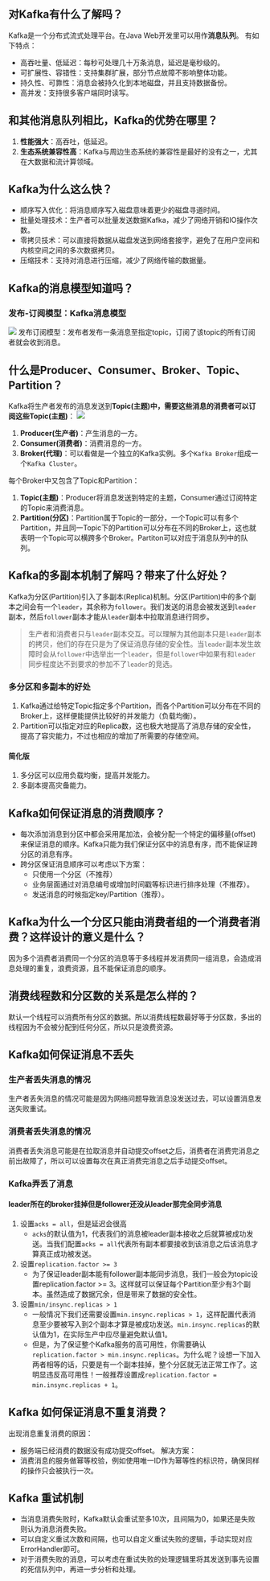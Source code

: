 ## 对Kafka有什么了解吗？
Kafka是一个分布式流式处理平台。在Java Web开发里可以用作**消息队列**。
有如下特点：
- 高吞吐量、低延迟：每秒可处理几十万条消息，延迟是毫秒级的。
- 可扩展性、容错性：支持集群扩展，部分节点故障不影响整体功能。
- 持久性、可靠性：消息会被持久化到本地磁盘，并且支持数据备份。
- 高并发：支持很多客户端同时读写。
## 和其他消息队列相比，Kafka的优势在哪里？
1. **性能强大**：高吞吐，低延迟。
2. **生态系统兼容性高**：Kafka与周边生态系统的兼容性是最好的没有之一，尤其在大数据和流计算领域。
## Kafka为什么这么快？
- 顺序写入优化：将消息顺序写入磁盘意味着更少的磁盘寻道时间。
- 批量处理技术：生产者可以批量发送数据Kafka，减少了网络开销和IO操作次数。
- 零拷贝技术：可以直接将数据从磁盘发送到网络套接字，避免了在用户空间和内核空间之间的多次数据拷贝。
- 压缩技术：支持对消息进行压缩，减少了网络传输的数据量。
## Kafka的消息模型知道吗？
### 发布-订阅模型：Kafka消息模型
![](_v_images/20210225160142920_1753.png)
发布订阅模型：发布者发布一条消息至指定topic，订阅了该topic的所有订阅者就会收到消息。
## 什么是Producer、Consumer、Broker、Topic、Partition？
Kafka将生产者发布的消息发送到**Topic(主题)**中，需要这些消息的消费者可以订阅这些**Topic(主题)**：
![](_v_images/20210225160823705_21052.png)

1. **Producer(生产者)**：产生消息的一方。
2. **Consumer(消费者)**：消费消息的一方。
3. **Broker(代理)**：可以看做是一个独立的Kafka实例。多个`Kafka Broker`组成一个`Kafka Cluster`。

每个Broker中又包含了Topic和Partition：

1. **Topic(主题)**：Producer将消息发送到特定的主题，Consumer通过订阅特定的Topic来消费消息。
2. **Partition(分区)**：Partition属于Topic的一部分，一个Topic可以有多个Partition，并且同一Topic下的Partition可以分布在不同的Broker上，这也就表明一个Topic可以横跨多个Broker。Partiton可以对应于消息队列中的队列。
## Kafka的多副本机制了解吗？带来了什么好处？
Kafka为分区(Partition)引入了多副本(Replica)机制。分区(Partition)中的多个副本之间会有一个`leader`，其余称为`follower`。我们发送的消息会被发送到`leader`副本，然后`follower`副本才能从`leader`副本中拉取消息进行同步。

> 生产者和消费者只与`leader`副本交互。可以理解为其他副本只是`leader`副本的拷贝，他们的存在只是为了保证消息存储的安全性。当`leader`副本发生故障时会从`follower`中选举出一个`leader`，但是`follower`中如果有和`leader`同步程度达不到要求的参加不了`leader`的竞选。

### 多分区和多副本的好处
1. Kafka通过给特定Topic指定多个Partition，而各个Partition可以分布在不同的Broker上，这样便能提供比较好的并发能力（负载均衡）。
2. Partition可以指定对应的Replica数，这也极大地提高了消息存储的安全性，提高了容灾能力，不过也相应的增加了所需要的存储空间。
#### 简化版
1. 多分区可以应用负载均衡，提高并发能力。
2. 多副本提高灾备能力。
## Kafka如何保证消息的消费顺序？
- 每次添加消息到分区中都会采用尾加法，会被分配一个特定的偏移量(offset)来保证消息的顺序。Kafka只能为我们保证分区中的消息有序，而不能保证跨分区的消息有序。
- 跨分区保证消息顺序可以考虑以下方案：
	- 只使用一个分区（不推荐）
	- 业务层面通过对消息编号或增加时间戳等标识进行排序处理（不推荐）。
	- 发送消息的时候指定key/Partition（推荐）。
## Kafka为什么一个分区只能由消费者组的一个消费者消费？这样设计的意义是什么？
因为多个消费者消费同一个分区的消息等于多线程并发消费同一组消息，会造成消息处理的重复，浪费资源，且不能保证消息的顺序。
## 消费线程数和分区数的关系是怎么样的？
默认一个线程可以消费所有分区的数据。所以消费线程数最好等于分区数，多出的线程因为不会被分配到任何分区，所以只是浪费资源。
## Kafka如何保证消息不丢失
### 生产者丢失消息的情况
生产者丢失消息的情况可能是因为网络问题导致消息没发送过去，可以设置消息发送失败重试。
### 消费者丢失消息的情况
消费者丢失消息可能是在拉取消息并自动提交offset之后，消费者在消费完消息之前出故障了，所以可以设置每次在真正消费完消息之后手动提交offset。
### Kafka弄丢了消息
#### leader所在的broker挂掉但是follower还没从leader那完全同步消息
1. 设置`acks = all`，但是延迟会很高
    - `acks`的默认值为1，代表我们的消息被leader副本接收之后就算被成功发送。当我们配置`acks = all`代表所有副本都要接收到该消息之后该消息才算真正成功被发送。
2. 设置`replication.factor >= 3`
    - 为了保证leader副本能有follower副本能同步消息，我们一般会为topic设置replication.factor >= 3。这样就可以保证每个Partition至少有3个副本。虽然造成了数据冗余，但是带来了数据的安全性。
3. 设置`min/insync.replicas > 1`
    - 一般情况下我们还需要设置`min.insync.replicas > 1`，这样配置代表消息至少要被写入到2个副本才算是被成功发送。`min.insync.replicas`的默认值为1，在实际生产中应尽量避免默认值1。
    - 但是，为了保证整个Kafka服务的高可用性，你需要确认`replication.factor > min.insync.replicas`。为什么呢？设想一下加入两者相等的话，只要是有一个副本挂掉，整个分区就无法正常工作了。这明显违反高可用性！一般推荐设置成`replication.factor = min.insync.replicas + 1`。
## Kafka 如何保证消息不重复消费？
出现消息重复消费的原因：
- 服务端已经消费的数据没有成功提交offset。
解决方案：
- 消费消息的服务做幂等校验，例如使用唯一ID作为幂等性的标识符，确保同样的操作只会被执行一次。
## Kafka 重试机制
- 当消息消费失败时，Kafka默认会重试至多10次，且间隔为0，如果还是失败则认为消息消费失败。
- 可以自定义重试次数和间隔，也可以自定义重试失败的逻辑，手动实现对应ErrorHandler即可。
- 对于消费失败的消息，可以考虑在重试失败的处理逻辑里将其发送到事先设置的死信队列中，再进一步分析和处理。